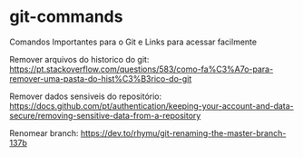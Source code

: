 # git-commands
Comandos Importantes para o Git e Links para acessar facilmente


Remover arquivos do historico do git: https://pt.stackoverflow.com/questions/583/como-fa%C3%A7o-para-remover-uma-pasta-do-hist%C3%B3rico-do-git

Remover dados sensiveis do repositório: https://docs.github.com/pt/authentication/keeping-your-account-and-data-secure/removing-sensitive-data-from-a-repository

Renomear branch: https://dev.to/rhymu/git-renaming-the-master-branch-137b